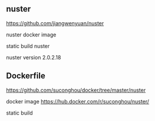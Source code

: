 ## nuster

https://github.com/jiangwenyuan/nuster

nuster docker image

static build nuster

nuster version 2.0.2.18


## Dockerfile

https://github.com/suconghou/docker/tree/master/nuster

docker image  https://hub.docker.com/r/suconghou/nuster/

static build

